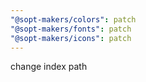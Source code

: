 ```yaml
---
"@sopt-makers/colors": patch
"@sopt-makers/fonts": patch
"@sopt-makers/icons": patch
---
```


change index path
